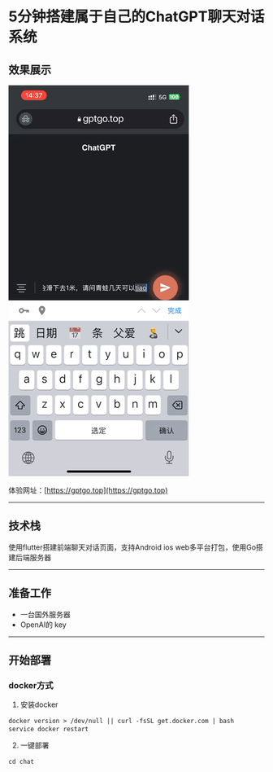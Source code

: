# 5分钟搭建属于自己的ChatGPT聊天对话系统

## 效果展示
![image](https://github.com/Jayden666z/gpt/blob/main/IMG_2107.GIF)

体验网址：[https://gptgo.top](https://gptgo.top)

----
## 技术栈
使用flutter搭建前端聊天对话页面，支持Android ios web多平台打包，使用Go搭建后端服务器

----

## 准备工作
- 一台国外服务器
- OpenAI的 key
----

## 开始部署
### docker方式

1. 安装docker
```shell 
docker version > /dev/null || curl -fsSL get.docker.com | bash
service docker restart
```
2. 一键部署
```shell 
cd chat 
```



